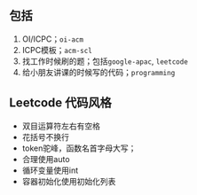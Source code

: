## 包括

1. OI/ICPC；`oi-acm`
1. ICPC模板；`acm-scl`
1. 找工作时候刷的题；包括`google-apac`, `leetcode`
1. 给小朋友讲课的时候写的代码；`programming`

## Leetcode 代码风格

- 双目运算符左右有空格
- 花括号不换行
- token驼峰，函数名首字母大写；
- 合理使用auto
- 循环变量使用int
- 容器初始化使用初始化列表